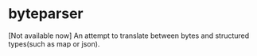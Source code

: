 # byteparser
[Not available now] An attempt to translate between bytes and structured types(such as map or json).
